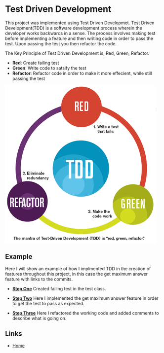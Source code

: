 # Test Driven Development 
This project was implemented using Test Driven Developmet. Test Driven Development(TDD) is a software development process wherein the developer works backwards in a sense. The process involves making test before implementing a feature and then writing code in order to pass the test. Upon passing the test you then refactor the code.

The Key Principle of Test Driven Development is, Red, Green, Refactor.

- **Red**: Create failing test
- **Green**: Write code to satsify the test
- **Refactor**: Refactor code in order to make it more effecient, while still passing the test


![Image of TDD Process ](Images/tdd.png)

## Example 
Here I will show an example of how I implmented TDD in the creation of features throughout this project, in this case the get maximum answer feature with links to the commits.

- [**Step One**](https://github.com/cshields236/SQASurvey/commit/78ac2a4c04cd0c86369aad26bacff4300ed3850d) Created failing test in the test class.

- [**Step Two**](https://github.com/cshields236/SQASurvey/commit/f94152b4f9a9b0cae3a09b8b84a5fe000bf0dab1) Here I implemented the get maximum answer feature in order to get the test to pass as expected.

- [**Step Three**](https://github.com/cshields236/SQASurvey/commit/28e367f3b86a45cd1ef8ed531ffb4c3e86ac6629) Here I refactored the working code and added comments to describe what is going on. 


## Links
- [Home](README.md)
